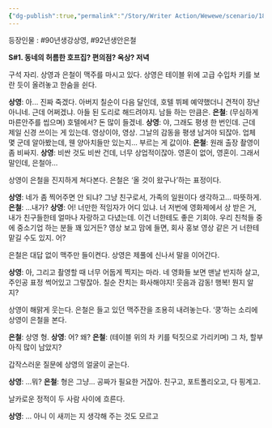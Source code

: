 ```yaml
---
{"dg-publish":true,"permalink":"/Story/Writer Action/Wewewe/scenario/18. 재능 기부해야할 곳이 따로 있지/"}
---
```


등장인물 : #90년생강상영, #92년생안은철

**S#1. 동네의 허름한 호프집? 편의점? 옥상? 저녁**

구석 자리. 상영과 은철이 맥주를 마시고 있다.
상영은 테이블 위에 고급 수입차 키를 보란 듯이 올려놓고 한숨을 쉰다.

**상영**: 아... 진짜 죽겠다. 아버지 칠순이 다음 달인데, 호텔 뷔페 예약했더니 견적이 장난 아니네. 근데 어쩌겠냐. 아들 된 도리로 해드려야지. 남들 하는 만큼은.
**은철**: (무심하게 마른안주를 씹으며) 호텔에서? 돈 많이 들겠네.
**상영**: 야, 그래도 평생 한 번인데. 근데 제일 신경 쓰이는 게 있는데. 영상이야, 영상. 그날의 감동을 평생 남겨야 되잖아. 업체 몇 군데 알아봤는데, 웬 양아치들만 있는지... 부르는 게 값이야.
**은철**: 원래 출장 촬영이 좀 비싸지.
**상영**: 비싼 것도 비싼 건데, 너무 상업적이잖아. 영혼이 없어, 영혼이. 그래서 말인데, 은철아...

상영이 은철을 진지하게 쳐다본다. 은철은 ‘올 것이 왔구나’하는 표정이다.

**상영**: 네가 좀 찍어주면 안 되냐? 그냥 친구로서, 가족의 일원이다 생각하고... 따뜻하게.
**은철**: ...내가?
**상영**: 어! 너만한 적임자가 어디 있냐. 너 저번에 영화제에서 상 받은 거, 내가 친구들한테 얼마나 자랑하고 다녔는데. 이건 너한테도 좋은 기회야. 우리 친척들 중에 중소기업 하는 분들 꽤 있거든? 영상 보고 맘에 들면, 회사 홍보 영상 같은 거 너한테 맡길 수도 있지. 어?

은철은 대답 없이 맥주만 들이켠다. 상영은 제풀에 신나서 말을 이어간다.

**상영**: 아, 그리고 촬영할 때 너무 어둡게 찍지는 마라. 네 영화들 보면 맨날 반지하 살고, 주인공 표정 썩어있고 그렇잖아. 칠순 잔치는 화사해야지! 웃음과 감동! 행복! 뭔지 알지?

상영이 해맑게 웃는다. 은철은 들고 있던 맥주잔을 조용히 내려놓는다.
‘쿵’하는 소리에 상영이 은철을 본다.

**은철**: 상영 형.
**상영**: 어? 왜?
**은철**: (테이블 위의 차 키를 턱짓으로 가리키며) 그 차, 할부 아직 많이 남았지?

갑작스러운 질문에 상영의 얼굴이 굳는다.

**상영**: ...뭐?
**은철**: 형은 그냥... 공짜가 필요한 거잖아. 친구고, 포트폴리오고, 다 핑계고.

날카로운 정적이 두 사람 사이에 흐른다.

**상영**: ... 아니 이 새끼는 지 생각해 주는 것도 모르고